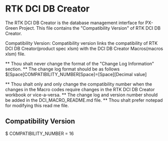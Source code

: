 # RTK DCI DB Creator
The RTK DCI DB Creator is the database management interface for PX-Green Project.
This file contains the "Compatibility Version" of RTK DCI DB Creator.

Compatibility Version: Compatibility version links the compatibility of RTK DCI DB Creator(product spec xlsm) with the DCI DB Creator Macros(macros xlsm) file.

** Thou shalt never change the format of the "Change Log Information" section.
** The change log format should be as follows
$[Space]COMPATIBILITY_NUMBER[Space]=[Space][Decimal value]

** Thou shalt only and only change the compatibility number when the changes in the Macro codes require changes in the RTK DCI DB Creator workbook or vice-a-versa.
** The change log and version number should be added in the DCI_MACRO_README.md file.
** Thou shalt prefer notepad for modifying this read me file.

## Compatibility Version
$ COMPATIBILITY_NUMBER = 16
